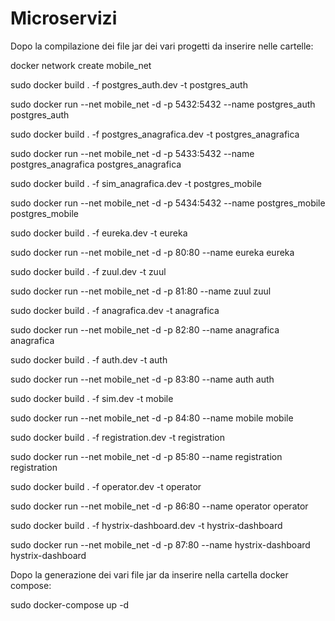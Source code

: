 # Microservizi

Dopo la compilazione dei file jar dei vari progetti da inserire nelle cartelle:

docker network create mobile_net

sudo docker build . -f postgres_auth.dev -t postgres_auth

sudo docker run --net mobile_net -d -p 5432:5432 --name postgres_auth postgres_auth

sudo docker build . -f postgres_anagrafica.dev -t postgres_anagrafica

sudo docker run --net mobile_net -d -p 5433:5432 --name postgres_anagrafica postgres_anagrafica

sudo docker build . -f sim_anagrafica.dev -t postgres_mobile

sudo docker run --net mobile_net -d -p 5434:5432 --name postgres_mobile postgres_mobile

sudo docker build . -f eureka.dev -t eureka

sudo docker run --net mobile_net -d -p 80:80 --name eureka eureka

sudo docker build . -f zuul.dev -t zuul

sudo docker run --net mobile_net -d -p 81:80 --name zuul zuul

sudo docker build . -f anagrafica.dev -t anagrafica

sudo docker run --net mobile_net -d -p 82:80 --name anagrafica anagrafica

sudo docker build . -f auth.dev -t auth

sudo docker run --net mobile_net -d -p 83:80 --name auth auth

sudo docker build . -f sim.dev -t mobile

sudo docker run --net mobile_net -d -p 84:80 --name mobile mobile

sudo docker build . -f registration.dev -t registration

sudo docker run --net mobile_net -d -p 85:80 --name registration registration

sudo docker build . -f operator.dev -t operator

sudo docker run --net mobile_net -d -p 86:80 --name operator operator

sudo docker build . -f hystrix-dashboard.dev -t hystrix-dashboard

sudo docker run --net mobile_net -d -p 87:80 --name hystrix-dashboard hystrix-dashboard

Dopo la generazione dei vari file jar da inserire nella cartella docker compose:

sudo docker-compose up -d
